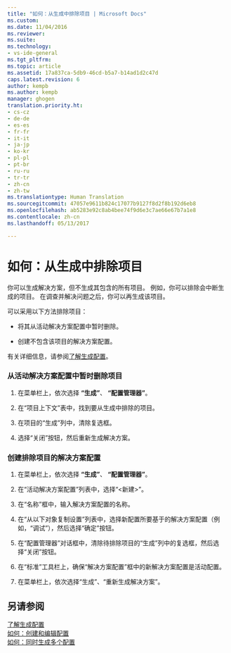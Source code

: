 ```yaml
---
title: "如何：从生成中排除项目 | Microsoft Docs"
ms.custom: 
ms.date: 11/04/2016
ms.reviewer: 
ms.suite: 
ms.technology:
- vs-ide-general
ms.tgt_pltfrm: 
ms.topic: article
ms.assetid: 17a837ca-5db9-46cd-b5a7-b14ad1d2c47d
caps.latest.revision: 6
author: kempb
ms.author: kempb
manager: ghogen
translation.priority.ht:
- cs-cz
- de-de
- es-es
- fr-fr
- it-it
- ja-jp
- ko-kr
- pl-pl
- pt-br
- ru-ru
- tr-tr
- zh-cn
- zh-tw
ms.translationtype: Human Translation
ms.sourcegitcommit: 47057e9611b824c17077b9127f8d2f8b192d6eb8
ms.openlocfilehash: ab5283e92c8ab4bee74f9d6e3c7ae66e67b7a1e8
ms.contentlocale: zh-cn
ms.lasthandoff: 05/13/2017

---
```

# <a name="how-to-exclude-projects-from-a-build"></a>如何：从生成中排除项目
你可以生成解决方案，但不生成其包含的所有项目。 例如，你可以排除会中断生成的项目。 在调查并解决问题之后，你可以再生成该项目。  
  
 可以采用以下方法排除项目：  
  
-   将其从活动解决方案配置中暂时删除。  
  
-   创建不包含该项目的解决方案配置。  
  
 有关详细信息，请参阅[了解生成配置](../ide/understanding-build-configurations.md)。  
  
### <a name="to-temporarily-remove-a-project-from-the-active-solution-configuration"></a>从活动解决方案配置中暂时删除项目  
  
1.  在菜单栏上，依次选择 **“生成”**、 **“配置管理器”**。  
  
2.  在“项目上下文”表中，找到要从生成中排除的项目。  
  
3.  在项目的“生成”列中，清除复选框。  
  
4.  选择“关闭”按钮，然后重新生成解决方案。  
  
### <a name="to-create-a-solution-configuration-that-excludes-a-project"></a>创建排除项目的解决方案配置  
  
1.  在菜单栏上，依次选择 **“生成”**、 **“配置管理器”**。  
  
2.  在“活动解决方案配置”列表中，选择“\<新建>”。  
  
3.  在“名称”框中，输入解决方案配置的名称。  
  
4.  在“从以下对象复制设置”列表中，选择新配置所要基于的解决方案配置（例如，“调试”），然后选择“确定”按钮。  
  
5.  在“配置管理器”对话框中，清除待排除项目的“生成”列中的复选框，然后选择“关闭”按钮。  
  
6.  在“标准”工具栏上，确保“解决方案配置”框中的新解决方案配置是活动配置。  
  
7.  在菜单栏上，依次选择“生成”、“重新生成解决方案”。  
  
## <a name="see-also"></a>另请参阅  
 [了解生成配置](../ide/understanding-build-configurations.md)   
 [如何：创建和编辑配置](../ide/how-to-create-and-edit-configurations.md)   
 [如何：同时生成多个配置](../ide/how-to-build-multiple-configurations-simultaneously.md)
